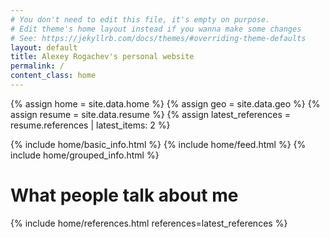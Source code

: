```yaml
---
# You don't need to edit this file, it's empty on purpose.
# Edit theme's home layout instead if you wanna make some changes
# See: https://jekyllrb.com/docs/themes/#overriding-theme-defaults
layout: default
title: Alexey Rogachev's personal website
permalink: /
content_class: home
---
```


{% assign home = site.data.home %}
{% assign geo = site.data.geo %}
{% assign resume = site.data.resume %}
{% assign latest_references = resume.references | latest_items: 2 %}

{% include home/basic_info.html %}
{% include home/feed.html %}
{% include home/grouped_info.html %}

# What people talk about me
{% include home/references.html references=latest_references %}
